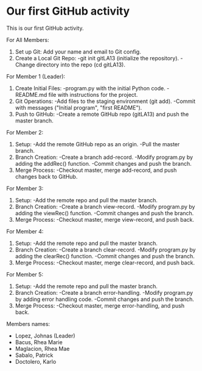 # Our first GitHub activity

This is our first GitHub activity.

For All Members:
1. Set up Git: Add your name and email to Git config.
2. Create a Local Git Repo: 
    -git init gitLA13 (initialize the repository). 
    -Change directory into the repo (cd gitLA13).


For Member 1 (Leader):
1. Create Initial Files:
    -program.py with the initial Python code.
    -README.md file with instructions for the project.
2. Git Operations:
    -Add files to the staging environment (git add).
    -Commit with messages ("Initial program", "first README").
3. Push to GitHub:
    -Create a remote GitHub repo (gitLA13) and push the master branch.

For Member 2:
1. Setup:
    -Add the remote GitHub repo as an origin.
    -Pull the master branch.
2. Branch Creation:
    -Create a branch add-record.
    -Modify program.py by adding the addRec() function.
    -Commit changes and push the branch.
3. Merge Process:
    -Checkout master, merge add-record, and push changes back to GitHub.

For Member 3:
1. Setup:
    -Add the remote repo and pull the master branch.
2. Branch Creation:
    -Create a branch view-record.
    -Modify program.py by adding the viewRec() function.
    -Commit changes and push the branch.
3. Merge Process:
    -Checkout master, merge view-record, and push back.

For Member 4:
1. Setup:
    -Add the remote repo and pull the master branch.
2. Branch Creation:
    -Create a branch clear-record.
    -Modify program.py by adding the clearRec() function.
    -Commit changes and push the branch.
3.	Merge Process:
    -Checkout master, merge clear-record, and push back.

For Member 5:
1. Setup:
    -Add the remote repo and pull the master branch.
2. Branch Creation:
    -Create a branch error-handling.
    -Modify program.py by adding error handling code.
    -Commit changes and push the branch.
3. Merge Process:
    -Checkout master, merge error-handling, and push back.


Members names:

- Lopez, Johnas (Leader)
- Bacus, Rhea Marie
- Maglacion, Rhea Mae
- Sabalo, Patrick
- Doctolero, Karlo